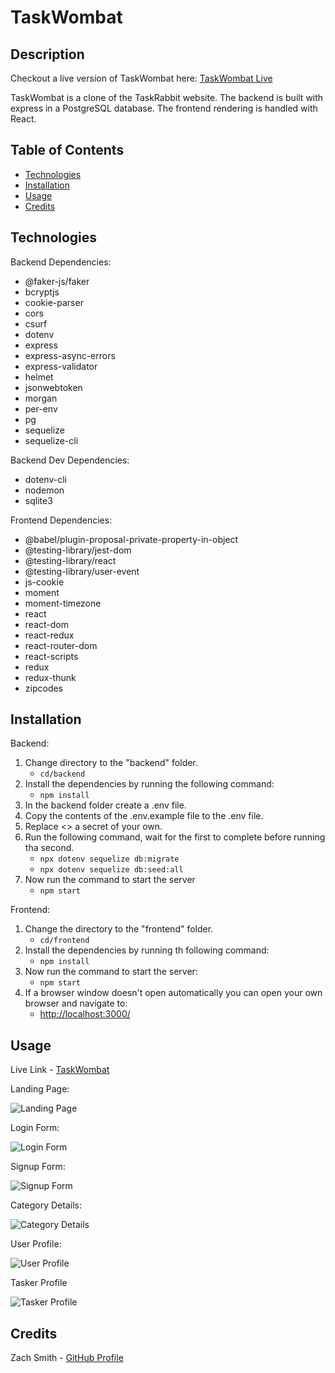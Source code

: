 # TaskWombat

## Description
Checkout a live version of TaskWombat here: [TaskWombat Live](https://taskwombat.onrender.com/)

TaskWombat is a clone of the TaskRabbit website. The backend is built with express in a PostgreSQL database. The frontend rendering is handled with React.

## Table of Contents
- [Technologies](#technologies)
- [Installation](#installation)
- [Usage](#usage)
- [Credits](#credits)

## Technologies

Backend Dependencies:
- @faker-js/faker
- bcryptjs
- cookie-parser
- cors
- csurf
- dotenv
- express
- express-async-errors
- express-validator
- helmet
- jsonwebtoken
- morgan
- per-env
- pg
- sequelize
- sequelize-cli

Backend Dev Dependencies:
- dotenv-cli
- nodemon
- sqlite3

Frontend Dependencies:
- @babel/plugin-proposal-private-property-in-object
- @testing-library/jest-dom
- @testing-library/react
- @testing-library/user-event
- js-cookie
- moment
- moment-timezone
- react
- react-dom
- react-redux
- react-router-dom
- react-scripts
- redux
- redux-thunk
- zipcodes

## Installation

Backend:
1. Change directory to the "backend" folder.
    - `cd/backend`
2. Install the dependencies by running the following command:
    - `npm install`
3. In the backend folder create a .env file.
4. Copy the contents of the .env.example file to the .env file.
5. Replace <<secret>> a secret of your own.
6. Run the following command, wait for the first to complete before running tha second.
    - `npx dotenv sequelize db:migrate`
    - `npx dotenv sequelize db:seed:all`
7. Now run the command to start the server
    - `npm start`

Frontend:
1. Change the directory to the "frontend" folder.
    - `cd/frontend`
2. Install the dependencies by running th following command:
    - `npm install`
3. Now run the command to start the server:
    - `npm start`
4. If a browser window doesn't open automatically you can open your own browser and navigate to:
    - [http://localhost:3000/](http://localhost:3000/)

## Usage

Live Link -  [TaskWombat](https://taskwombat.onrender.com/)

Landing Page:

![Landing Page](https://taskwombat.s3.us-west-2.amazonaws.com/readme/landing.png)

Login Form:

![Login Form](https://taskwombat.s3.us-west-2.amazonaws.com/readme/login.png)

Signup Form:

![Signup Form](https://taskwombat.s3.us-west-2.amazonaws.com/readme/signup.png)

Category Details:

![Category Details](https://taskwombat.s3.us-west-2.amazonaws.com/readme/category.png)

User Profile:

![User Profile](https://taskwombat.s3.us-west-2.amazonaws.com/readme/userProfile.png)

Tasker Profile

![Tasker Profile](https://taskwombat.s3.us-west-2.amazonaws.com/readme/taskerProfile.png)

## Credits
Zach Smith - [GitHub Profile](https://github.com/Lemelisk271)
